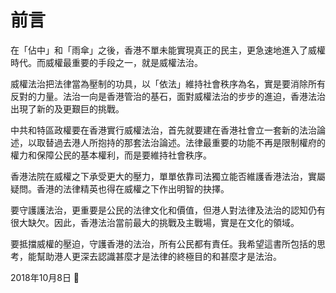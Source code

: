 # 前言

在「佔中」和「雨傘」之後，香港不單未能實現真正的民主，更急速地進入了威權時代。而威權最重要的手段之一，就是威權法治。

威權法治把法律當為壓制的功具，以「依法」維持社會秩序為名，實是要消除所有反對的力量。法治一向是香港管治的基石，面對威權法治的步步的進迫，香港法治出現了新的及更艱巨的挑戰。

中共和特區政權要在香港實行威權法治，首先就要建在香港社會立一套新的法治論述，以取替過去港人所抱持的那套法治論述。法律最重要的功能不再是限制權府的權力和保障公民的基本權利，而是要維持社會秩序。

香港法院在威權之下承受更大的壓力，單單依靠司法獨立能否維護香港法治，實屬疑問。香港的法律精英也得在威權之下作出明智的抉擇。

要守護護法治，更重要是公民的法律文化和價值，但港人對法律及法治的認知仍有很大缺欠。因此，香港法治當前最大的挑戰及主戰場，實是在文化的領域。

要抵擋威權的壓迫，守護香港的法治，所有公民都有責任。我希望這書所包括的思考，能幫助港人更深去認識甚麼才是法律的終極目的和甚麼才是法治。





2018年10月8日
